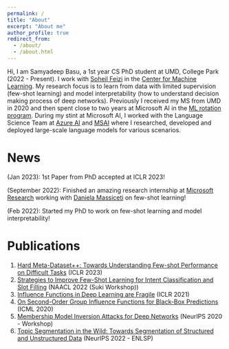 ```yaml
---
permalink: /
title: "About"
excerpt: "About me"
author_profile: true
redirect_from: 
  - /about/
  - /about.html
---
```


Hi, I am Samyadeep Basu, a 1st year CS PhD student at UMD, College Park (2022 - Present). I work with [Soheil Feizi](https://www.cs.umd.edu/~sfeizi/) in the [Center for Machine Learning](https://ml.umd.edu/). My research focus is to learn from data with limited supervision (few-shot learning) and model interpretability (how to understand decision making process of deep networks). Previously I received my MS from UMD in 2020 and then spent close to two years at Microsoft AI in the [ML rotation program](https://www.microsoftnewengland.com/maidap/). During my stint at Microsoft AI, I worked with the Language Science Team at [Azure AI](https://www.microsoft.com/en-us/research/group/cognitive-services-research/knowledge-and-language/) and [MSAI](https://www.microsoft.com/en-us/research/group/artificial-intelligence-research-munich/) where I researched, developed and deployed large-scale language models for various scenarios.

News 
======
 (Jan 2023): 1st Paper from PhD accepted at ICLR 2023!
 
 (September 2022): Finished an amazing research internship at [Microsoft Research](https://www.microsoft.com/en-us/research/) working with [Daniela Massiceti](https://www.microsoft.com/en-us/research/people/dmassiceti/) on few-shot learning!
 
 (Feb 2022): Started my PhD to work on few-shot learning and model interpretability!

Publications
======
1. [Hard Meta-Dataset++: Towards Understanding Few-shot Performance on Difficult Tasks](https://openreview.net/pdf?id=wq0luyH3m4) (ICLR 2023)
2. [Strategies to Improve Few-Shot Learning for Intent Classification and Slot Filling](https://arxiv.org/abs/2109.08754) (NAACL 2022 (Suki Workshop))
3. [Influence Functions in Deep Learning are Fragile](https://arxiv.org/abs/2006.14651) (ICLR 2021)
4. [On Second-Order Group Influence Functions for Black-Box Predictions](http://proceedings.mlr.press/v119/basu20b.html) (ICML 2020)
5. [Membership Model Inversion Attacks for Deep Networks](https://arxiv.org/abs/1910.04257) (NeurIPS 2020 - Workshop)
6. [Topic Segmentation in the Wild: Towards Segmentation of Structured and Unstructured Data](https://neurips2022-enlsp.github.io/) (NeurIPS 2022 - ENLSP)

